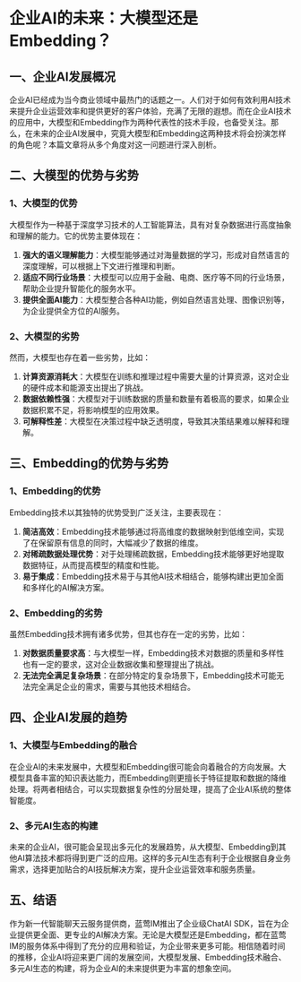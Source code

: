 # 企业AI的未来：大模型还是Embedding？

## 一、企业AI发展概况

企业AI已经成为当今商业领域中最热门的话题之一。人们对于如何有效利用AI技术来提升企业运营效率和提供更好的客户体验，充满了无限的遐想。而在企业AI技术的应用中，大模型和Embedding作为两种代表性的技术手段，也备受关注。那么，在未来的企业AI发展中，究竟大模型和Embedding这两种技术将会扮演怎样的角色呢？本篇文章将从多个角度对这一问题进行深入剖析。

## 二、大模型的优势与劣势

### 1、大模型的优势
大模型作为一种基于深度学习技术的人工智能算法，具有对复杂数据进行高度抽象和理解的能力。它的优势主要体现在：
1. **强大的语义理解能力**：大模型能够通过对海量数据的学习，形成对自然语言的深度理解，可以根据上下文进行推理和判断。
2. **适应不同行业场景**：大模型可以应用于金融、电商、医疗等不同的行业场景，帮助企业提升智能化的服务水平。
3. **提供全面AI能力**：大模型整合各种AI功能，例如自然语言处理、图像识别等，为企业提供全方位的AI服务。

### 2、大模型的劣势
然而，大模型也存在着一些劣势，比如：
1. **计算资源消耗大**：大模型在训练和推理过程中需要大量的计算资源，这对企业的硬件成本和能源支出提出了挑战。
2. **数据依赖性强**：大模型对于训练数据的质量和数量有着极高的要求，如果企业数据积累不足，将影响模型的应用效果。
3. **可解释性差**：大模型在决策过程中缺乏透明度，导致其决策结果难以解释和理解。

## 三、Embedding的优势与劣势

### 1、Embedding的优势
Embedding技术以其独特的优势受到广泛关注，主要表现在：
1. **简洁高效**：Embedding技术能够通过将高维度的数据映射到低维空间，实现了在保留原有信息的同时，大幅减少了数据的维度。
2. **对稀疏数据处理优势**：对于处理稀疏数据，Embedding技术能够更好地提取数据特征，从而提高模型的精度和性能。
3. **易于集成**：Embedding技术易于与其他AI技术相结合，能够构建出更加全面和多样化的AI解决方案。

### 2、Embedding的劣势
虽然Embedding技术拥有诸多优势，但其也存在一定的劣势，比如：
1. **对数据质量要求高**：与大模型一样，Embedding技术对数据的质量和多样性也有一定的要求，这对企业数据收集和整理提出了挑战。
2. **无法完全满足复杂场景**：在部分特定的复杂场景下，Embedding技术可能无法完全满足企业的需求，需要与其他技术相结合。

## 四、企业AI发展的趋势

### 1、大模型与Embedding的融合
在企业AI的未来发展中，大模型和Embedding很可能会向着融合的方向发展。大模型具备丰富的知识表达能力，而Embedding则更擅长于特征提取和数据的降维处理。将两者相结合，可以实现数据复杂性的分层处理，提高了企业AI系统的整体智能度。

### 2、多元AI生态的构建
未来的企业AI，很可能会呈现出多元化的发展趋势，从大模型、Embedding到其他AI算法技术都将得到更广泛的应用。这样的多元AI生态有利于企业根据自身业务需求，选择更加贴合的AI技朊解决方案，提升企业运营效率和服务质量。

## 五、结语

作为新一代智能聊天云服务提供商，蓝莺IM推出了企业级ChatAI SDK，旨在为企业提供更全面、更专业的AI解决方案。无论是大模型还是Embedding，都在蓝莺IM的服务体系中得到了充分的应用和验证，为企业带来更多可能。相信随着时间的推移，企业AI将迎来更广阔的发展空间，大模型发展、Embedding技术融合、多元AI生态的构建，将为企业AI的未来提供更为丰富的想象空间。